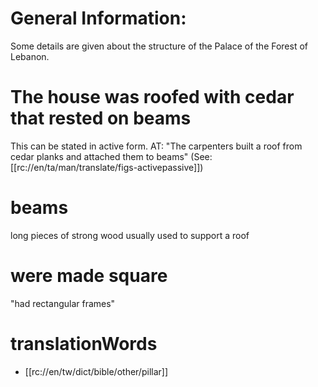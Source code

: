 # General Information:

Some details are given about the structure of the Palace of the Forest of Lebanon.

# The house was roofed with cedar that rested on beams

This can be stated in active form. AT: "The carpenters built a roof from cedar planks and attached them to beams" (See: [[rc://en/ta/man/translate/figs-activepassive]])

# beams

long pieces of strong wood usually used to support a roof

# were made square

"had rectangular frames"

# translationWords

* [[rc://en/tw/dict/bible/other/pillar]]